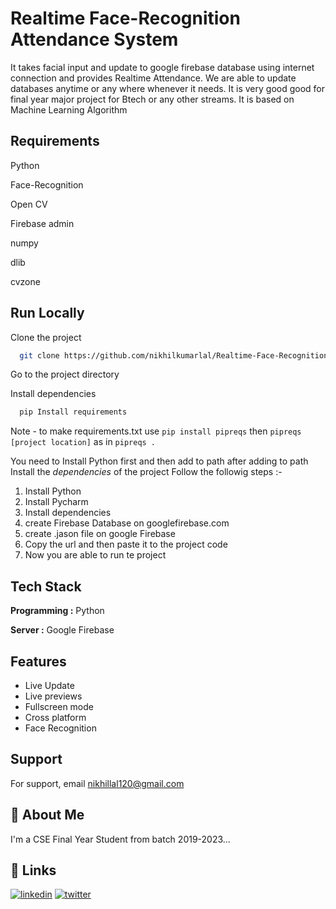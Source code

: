 
# Realtime Face-Recognition Attendance System

It takes facial input and update to google firebase database using internet connection and provides Realtime Attendance.
We are able to update databases anytime or any where whenever it needs.
It is very good good for final year major project for Btech or any other streams.
It is based on Machine Learning Algorithm


## Requirements
Python

Face-Recognition

Open CV

Firebase admin

numpy

dlib

cvzone
## Run Locally

Clone the project

```bash
  git clone https://github.com/nikhilkumarlal/Realtime-Face-Recognition-Attendance-System-.git
```

Go to the project directory




Install dependencies

```bash
  pip Install requirements
  ```
  
Note - to make requirements.txt use `pip install pipreqs` then `pipreqs [project location]` as in `pipreqs .`


You need to Install Python first and then add to path after adding to path Install the *dependencies*
of the project 
Follow the followig steps :-

1. Install Python
2. Install Pycharm 
3. Install dependencies
4. create Firebase Database on googlefirebase.com
4. create .jason file on google Firebase
5. Copy the url and then paste it to the project code 
6. Now you are able to run te project
## Tech Stack

**Programming :** Python

**Server :** Google Firebase


## Features

- Live Update
- Live previews
- Fullscreen mode
- Cross platform
- Face Recognition


## Support

For support, email nikhillal120@gmail.com 


## 🚀 About Me
I'm a CSE Final Year Student from batch 2019-2023...


## 🔗 Links

[![linkedin](https://img.shields.io/badge/linkedin-0A66C2?style=for-the-badge&logo=linkedin&logoColor=white)](https://www.linkedin.com/in/nikhil-lal-978600210/)
[![twitter](https://img.shields.io/badge/twitter-1DA1F2?style=for-the-badge&logo=twitter&logoColor=white)](https://twitter.com/nikhil2212_)
